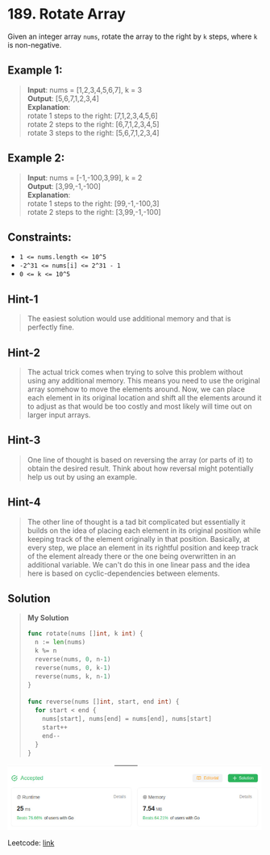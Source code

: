 # 189. Rotate Array

Given an integer array `nums`, rotate the array to the right by `k` steps, where `k` is non-negative. 

## Example 1:
> **Input**: nums = [1,2,3,4,5,6,7], k = 3 \
> **Output**: [5,6,7,1,2,3,4] \
> **Explanation**: \
> rotate 1 steps to the right: [7,1,2,3,4,5,6] \
> rotate 2 steps to the right: [6,7,1,2,3,4,5] \
> rotate 3 steps to the right: [5,6,7,1,2,3,4]

## Example 2:
> **Input**: nums = [-1,-100,3,99], k = 2 \
> **Output**: [3,99,-1,-100] \
> **Explanation**: \
> rotate 1 steps to the right: [99,-1,-100,3] \
> rotate 2 steps to the right: [3,99,-1,-100]

## Constraints:
* `1 <= nums.length <= 10^5`
* `-2^31 <= nums[i] <= 2^31 - 1`
* `0 <= k <= 10^5`

## Hint-1
> The easiest solution would use additional memory and that is perfectly fine.

## Hint-2
> The actual trick comes when trying to solve this problem without using any additional memory. This means you need to use the original array somehow to move the elements around. Now, we can place each element in its original location and shift all the elements around it to adjust as that would be too costly and most likely will time out on larger input arrays.

## Hint-3
> One line of thought is based on reversing the array (or parts of it) to obtain the desired result. Think about how reversal might potentially help us out by using an example.

## Hint-4
> The other line of thought is a tad bit complicated but essentially it builds on the idea of placing each element in its original position while keeping track of the element originally in that position. Basically, at every step, we place an element in its rightful position and keep track of the element already there or the one being overwritten in an additional variable. We can't do this in one linear pass and the idea here is based on cyclic-dependencies between elements.

## Solution
> **My Solution**
> ```go
> func rotate(nums []int, k int) {
>   n := len(nums)
>   k %= n
>   reverse(nums, 0, n-1)
>   reverse(nums, 0, k-1)
>   reverse(nums, k, n-1)
> }
> 
> func reverse(nums []int, start, end int) {
>   for start < end {
>     nums[start], nums[end] = nums[end], nums[start]
>     start++
>     end--
>   }
> }
> ```

![result](189.png)

Leetcode: [link](https://leetcode.com/problems/rotate-array/description/)